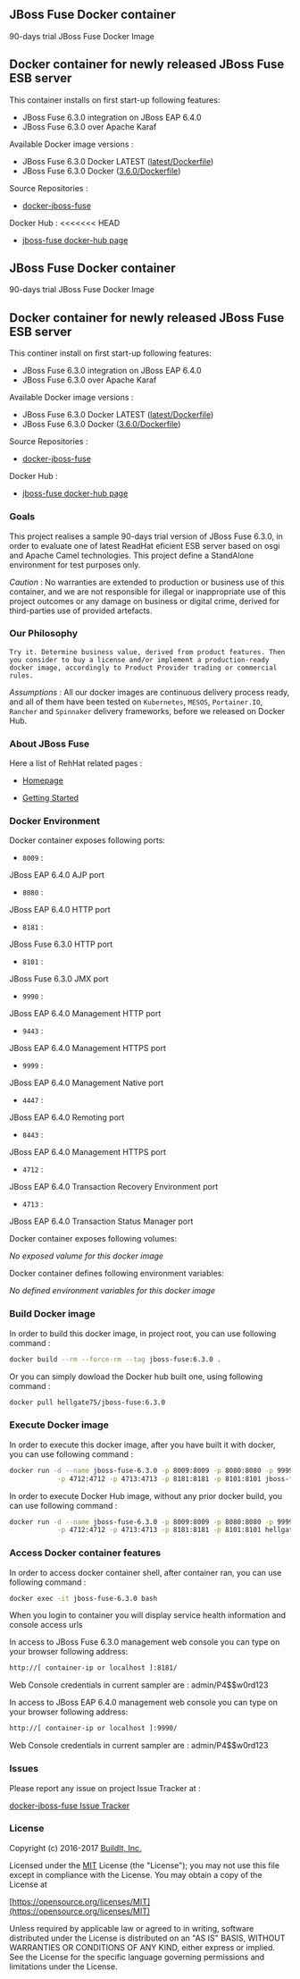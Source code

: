 ## JBoss Fuse Docker container

90-days trial JBoss Fuse Docker Image


## Docker container for newly released JBoss Fuse ESB server

This container installs on first start-up following features:

* JBoss Fuse 6.3.0 integration on JBoss EAP 6.4.0
* JBoss Fuse 6.3.0 over Apache Karaf


Available Docker image versions :

* JBoss Fuse 6.3.0 Docker LATEST ([latest/Dockerfile](https://github.com/fabriziotorelli-wipro/docker-jboss-fuse/tree/master/Dockerfile))
* JBoss Fuse 6.3.0 Docker ([3.6.0/Dockerfile](https://github.com/fabriziotorelli-wipro/docker-jboss-fuse/tree/6.3.0/Dockerfile))


Source Repositories :

* [docker-jboss-fuse](https://github.com/fabriziotorelli-wipro/docker-jboss-fuse)


Docker Hub :
<<<<<<< HEAD

* [jboss-fuse docker-hub page](https://hub.docker.com/r/builditftorelli/jboss-fuse/)

## JBoss Fuse Docker container

90-days trial JBoss Fuse Docker Image


## Docker container for newly released JBoss Fuse ESB server

This continer install on first start-up following features:

* JBoss Fuse 6.3.0 integration on JBoss EAP 6.4.0
* JBoss Fuse 6.3.0 over Apache Karaf


Available Docker image versions :

* JBoss Fuse 6.3.0 Docker LATEST ([latest/Dockerfile](https://github.com/fabriziotorelli-wipro/docker-jboss-fuse/tree/master/Dockerfile))
* JBoss Fuse 6.3.0 Docker ([3.6.0/Dockerfile](https://github.com/fabriziotorelli-wipro/docker-jboss-fuse/tree/6.3.0/Dockerfile))


Source Repositories :

* [docker-jboss-fuse](https://github.com/fabriziotorelli-wipro/docker-jboss-fuse)


Docker Hub :

* [jboss-fuse docker-hub page](https://hub.docker.com/r/builditftorelli/jboss-fuse/)


### Goals

This project realises a sample 90-days trial version of JBoss Fuse 6.3.0, in order to evaluate one of latest ReadHat eficient ESB server based on osgi and Apache Camel technologies. This project define a StandAlone environment for test purposes only.

*Caution* : No warranties are extended to production or business use of this container, and we are not responsible for illegal or inappropriate use of this project outcomes or any damage on business or digital crime, derived for third-parties use of provided artefacts.


### Our Philosophy

`Try it. Determine business value, derived from product features. Then you consider to buy a license and/or implement a production-ready docker image, accordingly to Product Provider trading or commercial rules.`

*Assumptions* : All our docker images are continuous delivery process ready, and all of them have been tested on `Kubernetes`, `MESOS`, `Portainer.IO`, `Rancher` and `Spinnaker` delivery frameworks, before we released on Docker Hub.


### About JBoss Fuse

Here a list of RehHat related pages :

* [Homepage](https://www.redhat.com/en/technologies/jboss-middleware/fuse)

* [Getting Started](https://access.redhat.com/documentation/en/red-hat-jboss-fuse/?version=6.3)


### Docker Environment

Docker container exposes following ports:

* `8009` :

JBoss EAP 6.4.0 AJP port

* `8080` :

JBoss EAP 6.4.0 HTTP port

* `8181` :

JBoss Fuse 6.3.0 HTTP port

* `8101` :

JBoss Fuse 6.3.0 JMX port

* `9990` :

JBoss EAP 6.4.0 Management HTTP port

* `9443` :

JBoss EAP 6.4.0 Management HTTPS port

* `9999` :

JBoss EAP 6.4.0 Management Native port

* `4447` :

JBoss EAP 6.4.0 Remoting port

* `8443` :

JBoss EAP 6.4.0 Management HTTPS port

* `4712` :

JBoss EAP 6.4.0 Transaction Recovery Environment port

* `4713` :

JBoss EAP 6.4.0 Transaction Status Manager port


Docker container exposes following volumes:

*No exposed valume for this docker image*



Docker container defines following environment variables:

*No defined environment variables for this docker image*


### Build Docker image

In order to build this docker image, in project root, you can use following command :

```bash
docker build --rm --force-rm --tag jboss-fuse:6.3.0 .
```

Or you can simply dowload the Docker hub built one, using following command :

```bash
docker pull hellgate75/jboss-fuse:6.3.0
```


### Execute Docker image

In order to execute this docker image, after you have built it with docker, you can use following command :

```bash
docker run -d --name jboss-fuse-6.3.0 -p 8009:8009 -p 8080:8080 -p 9999:9999 -p 9990:9990 -p 9443:9443 -p 4447:4447 -p 8443:8443 \
            -p 4712:4712 -p 4713:4713 -p 8181:8181 -p 8101:8101 jboss-fuse:6.3.0
```

In order to execute Docker Hub image, without any prior docker build, you can use following command :

```bash
docker run -d --name jboss-fuse-6.3.0 -p 8009:8009 -p 8080:8080 -p 9999:9999 -p 9990:9990 -p 9443:9443 -p 4447:4447 -p 8443:8443 \
            -p 4712:4712 -p 4713:4713 -p 8181:8181 -p 8101:8101 hellgate75/jboss-fuse:6.3.0
```


### Access Docker container features

In order to access docker container shell, after container ran, you can use following command :

```bash
docker exec -it jboss-fuse-6.3.0 bash
```

When you login to container you will display service health information and console access urls


In access to JBoss Fuse 6.3.0 management web console you can type on your browser following address:

```bash
http://[ container-ip or localhost ]:8181/
```

Web Console credentials in current sampler are : admin/P4$$w0rd123


In access to JBoss EAP 6.4.0 management web console you can type on your browser following address:

```bash
http://[ container-ip or localhost ]:9990/
```

Web Console credentials in current sampler are : admin/P4$$w0rd123


### Issues

Please report any issue on project Issue Tracker at :

[docker-jboss-fuse Issue Tracker](https://github.com/fabriziotorelli-wipro/docker-jboss-fuse/issues)


### License

Copyright (c) 2016-2017 [BuildIt, Inc.](http://buildit.digital)

Licensed under the [MIT](https://github.com/fabriziotorelli-wipro/docker-jboss-fuse/tree/6.3.0/LICENSE) License (the "License");
you may not use this file except in compliance with the License.
You may obtain a copy of the License at

[https://opensource.org/licenses/MIT](https://opensource.org/licenses/MIT)

Unless required by applicable law or agreed to in writing, software
distributed under the License is distributed on an "AS IS" BASIS,
WITHOUT WARRANTIES OR CONDITIONS OF ANY KIND, either express or implied.
See the License for the specific language governing permissions and
limitations under the License.
